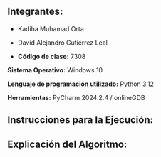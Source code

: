 ## Integrantes:

- Kadiha Muhamad Orta
- David Alejandro Gutiérrez Leal

- **Código de clase:** 7308
  
**Sistema Operativo:** Windows 10

**Lenguaje de programación utilizado:** Python 3.12

**Herramientas:** PyCharm 2024.2.4 / onlineGDB

## Instrucciones para la Ejecución:

## Explicación del Algoritmo:
